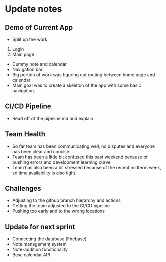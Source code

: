 # Update notes

## Demo of Current App
- Split up the work 
1. Login
2. Main page
- Dummy note and calendar
- Navigation bar
- Big portion of work was figuring out routing between home page and calendar
- Main goal was to create a skeleton of the app with some basic navigation.

## CI/CD Pipeline
- Read off of the pipeline md and explain

## Team Health
- So far team has been communicating well, no disputes and everyone has been clear and concise
- Team has been a little bit confused this past weekend because of pushing errors and development learning curve
- Team has also been a bit stressed because of the recent midterm week, so time availability is also tight.

## Challenges
- Adjusting to the github branch hierarchy and actions
- Getting the team adjusted to the CI/CD pipeline
- Pushing too early and to the wrong locations

## Update for next sprint
- Connecting the database (Firebase)
- Note management system
- Note-addition functionality
- Base calendar API
